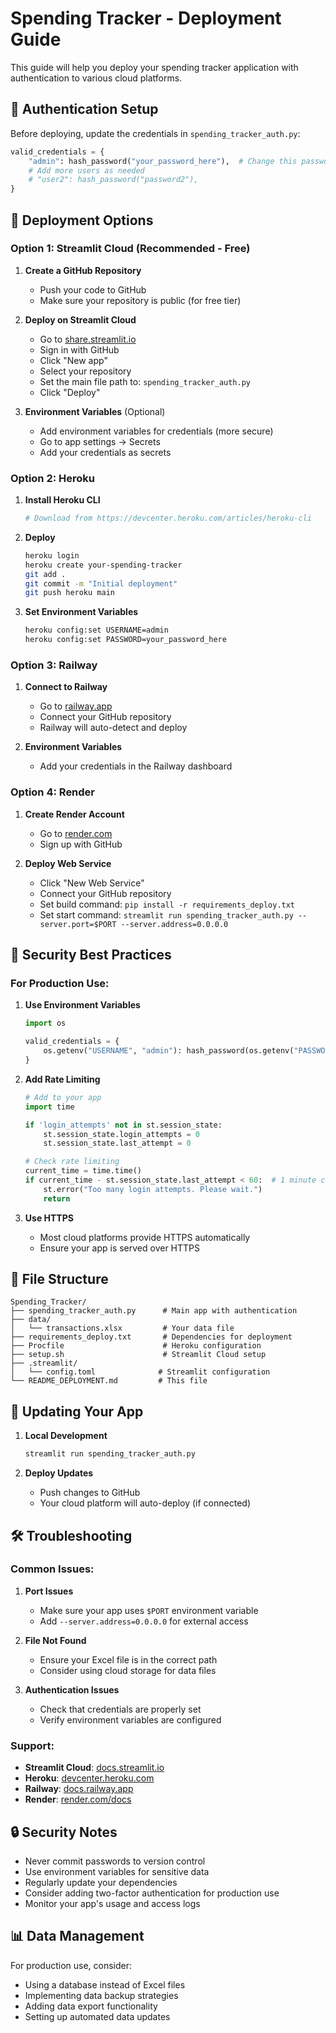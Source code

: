 # Spending Tracker - Deployment Guide

This guide will help you deploy your spending tracker application with authentication to various cloud platforms.

## 🔐 Authentication Setup

Before deploying, update the credentials in `spending_tracker_auth.py`:

```python
valid_credentials = {
    "admin": hash_password("your_password_here"),  # Change this password
    # Add more users as needed
    # "user2": hash_password("password2"),
}
```

## 🚀 Deployment Options

### Option 1: Streamlit Cloud (Recommended - Free)

1. **Create a GitHub Repository**
   - Push your code to GitHub
   - Make sure your repository is public (for free tier)

2. **Deploy on Streamlit Cloud**
   - Go to [share.streamlit.io](https://share.streamlit.io)
   - Sign in with GitHub
   - Click "New app"
   - Select your repository
   - Set the main file path to: `spending_tracker_auth.py`
   - Click "Deploy"

3. **Environment Variables** (Optional)
   - Add environment variables for credentials (more secure)
   - Go to app settings → Secrets
   - Add your credentials as secrets

### Option 2: Heroku

1. **Install Heroku CLI**
   ```bash
   # Download from https://devcenter.heroku.com/articles/heroku-cli
   ```

2. **Deploy**
   ```bash
   heroku login
   heroku create your-spending-tracker
   git add .
   git commit -m "Initial deployment"
   git push heroku main
   ```

3. **Set Environment Variables**
   ```bash
   heroku config:set USERNAME=admin
   heroku config:set PASSWORD=your_password_here
   ```

### Option 3: Railway

1. **Connect to Railway**
   - Go to [railway.app](https://railway.app)
   - Connect your GitHub repository
   - Railway will auto-detect and deploy

2. **Environment Variables**
   - Add your credentials in the Railway dashboard

### Option 4: Render

1. **Create Render Account**
   - Go to [render.com](https://render.com)
   - Sign up with GitHub

2. **Deploy Web Service**
   - Click "New Web Service"
   - Connect your GitHub repository
   - Set build command: `pip install -r requirements_deploy.txt`
   - Set start command: `streamlit run spending_tracker_auth.py --server.port=$PORT --server.address=0.0.0.0`

## 🔧 Security Best Practices

### For Production Use:

1. **Use Environment Variables**
   ```python
   import os
   
   valid_credentials = {
       os.getenv("USERNAME", "admin"): hash_password(os.getenv("PASSWORD", "default_password"))
   }
   ```

2. **Add Rate Limiting**
   ```python
   # Add to your app
   import time
   
   if 'login_attempts' not in st.session_state:
       st.session_state.login_attempts = 0
       st.session_state.last_attempt = 0
   
   # Check rate limiting
   current_time = time.time()
   if current_time - st.session_state.last_attempt < 60:  # 1 minute cooldown
       st.error("Too many login attempts. Please wait.")
       return
   ```

3. **Use HTTPS**
   - Most cloud platforms provide HTTPS automatically
   - Ensure your app is served over HTTPS

## 📁 File Structure

```
Spending_Tracker/
├── spending_tracker_auth.py      # Main app with authentication
├── data/
│   └── transactions.xlsx         # Your data file
├── requirements_deploy.txt       # Dependencies for deployment
├── Procfile                      # Heroku configuration
├── setup.sh                      # Streamlit Cloud setup
├── .streamlit/
│   └── config.toml              # Streamlit configuration
└── README_DEPLOYMENT.md         # This file
```

## 🔄 Updating Your App

1. **Local Development**
   ```bash
   streamlit run spending_tracker_auth.py
   ```

2. **Deploy Updates**
   - Push changes to GitHub
   - Your cloud platform will auto-deploy (if connected)

## 🛠️ Troubleshooting

### Common Issues:

1. **Port Issues**
   - Make sure your app uses `$PORT` environment variable
   - Add `--server.address=0.0.0.0` for external access

2. **File Not Found**
   - Ensure your Excel file is in the correct path
   - Consider using cloud storage for data files

3. **Authentication Issues**
   - Check that credentials are properly set
   - Verify environment variables are configured

### Support:

- **Streamlit Cloud**: [docs.streamlit.io](https://docs.streamlit.io)
- **Heroku**: [devcenter.heroku.com](https://devcenter.heroku.com)
- **Railway**: [docs.railway.app](https://docs.railway.app)
- **Render**: [render.com/docs](https://render.com/docs)

## 🔒 Security Notes

- Never commit passwords to version control
- Use environment variables for sensitive data
- Regularly update your dependencies
- Consider adding two-factor authentication for production use
- Monitor your app's usage and access logs

## 📊 Data Management

For production use, consider:
- Using a database instead of Excel files
- Implementing data backup strategies
- Adding data export functionality
- Setting up automated data updates 